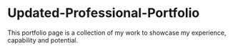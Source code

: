 # Updated-Professional-Portfolio
This portfolio page is a collection of my work to showcase my experience, capability and potential. 
